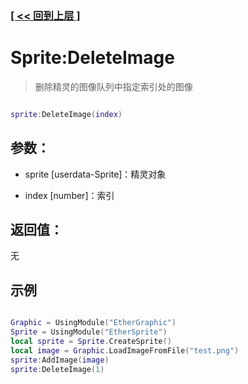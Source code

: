 ### [[ << 回到上层 ]](README.md)

# Sprite:DeleteImage

> 删除精灵的图像队列中指定索引处的图像

```lua

sprite:DeleteImage(index)

```

## 参数：

+ sprite [userdata-Sprite]：精灵对象

+ index [number]：索引

## 返回值：

无

## 示例

```lua

Graphic = UsingModule("EtherGraphic")
Sprite = UsingModule("EtherSprite")
local sprite = Sprite.CreateSprite()
local image = Graphic.LoadImageFromFile("test.png")
sprite:AddImage(image)
sprite:DeleteImage(1)

```